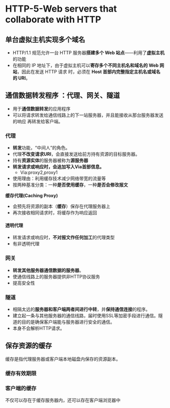# HTTP-5-Web servers that collaborate with HTTP

## 单台虚拟主机实现多个域名

* HTTP/1.1 规范允许一台 HTTP 服务器**搭建多个 Web 站点**——利用了**虚拟主机**的功能
* 在相同的 IP 地址下，由于虚拟主机可以**寄存多个不同主机名和域名的 Web 网站**，因此在发送 HTTP 请求 时，必须在 **Host 首部内完整指定主机名或域名的 URI**。

## 通信数据转发程序 ：代理、网关、隧道

* 用于**通信数据转发**的应用程序
* 可以将请求转发给通信线路上的下一站服务器，并且能接收从那台服务器发送的响应 再转发给客户端。

### 代理

* **转发**功能，“中间人”的角色。
* 代理**不改变请求URI**，会直接发送给前方持有资源的目标服务器。
* 持有**资源实体**的服务器被称为**源服务器**
* **转发请求或响应时，会追加写入Via首部信息。**
  * Via:proxy2,proxy1
* 使用理由：利用缓存技术减少网络带宽的流量等
* 按两种基准分类：一种**是否使用缓存**，一种**是否会修改报文**

**缓存代理\(Caching Proxy\)**

* 会预先将资源的副本（**缓存**）保存在代理服务器上
* 再次接收相同请求时，将缓存作为响应返回

#### 透明代理

* 转发请求或响应时，**不对报文作任何加工**的代理类型
* 有非透明代理

### 网关

* **转发其他服务器通信数据的服务器**。
* 使通信线路上的服务器提供非HTTP协议服务
* 提高安全性

### 隧道

* 相隔太远的**服务器和客户端两者间进行中转**，并**保持通信连接**的程序。
* 建立起一条与其他服务器的通信线路，届时使用SSL等加密手段进行通信。隧道的目的是确保客户端能与服务器进行安全的通信。
* 本身不会解析HTTP请求。

## 保存资源的缓存

缓存是指代理服务器或客户端本地磁盘内保存的资源副本。

### 缓存有效期限

### 客户端的缓存

不仅可以存在于缓存服务器内，还可以存在客户端浏览器中



